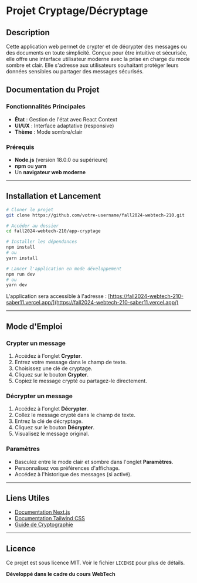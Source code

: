 # Projet Cryptage/Décryptage


## Description
Cette application web permet de crypter et de décrypter des messages ou des documents en toute simplicité. Conçue pour être intuitive et sécurisée, elle offre une interface utilisateur moderne avec la prise en charge du mode sombre et clair. Elle s'adresse aux utilisateurs souhaitant protéger leurs données sensibles ou partager des messages sécurisés.


## Documentation du Projet

### Fonctionnalités Principales
- **État** : Gestion de l'état avec React Context
- **UI/UX** : Interface adaptative (responsive)
- **Thème** : Mode sombre/clair

### Prérequis
- **Node.js** (version 18.0.0 ou supérieure)
- **npm** ou **yarn**
- Un **navigateur web moderne**

---

## Installation et Lancement

```bash
# Cloner le projet
git clone https://github.com/votre-username/fall2024-webtech-210.git

# Accéder au dossier
cd fall2024-webtech-210/app-cryptage

# Installer les dépendances
npm install
# ou
yarn install

# Lancer l'application en mode développement
npm run dev
# ou
yarn dev
```
L'application sera accessible à l'adresse : [https://fall2024-webtech-210-saber11.vercel.app/](https://fall2024-webtech-210-saber11.vercel.app/)

---

## Mode d'Emploi

### Crypter un message
1. Accédez à l'onglet **Crypter**.
2. Entrez votre message dans le champ de texte.
3. Choisissez une clé de cryptage.
4. Cliquez sur le bouton **Crypter**.
5. Copiez le message crypté ou partagez-le directement.

### Décrypter un message
1. Accédez à l'onglet **Décrypter**.
2. Collez le message crypté dans le champ de texte.
3. Entrez la clé de décryptage.
4. Cliquez sur le bouton **Décrypter**.
5. Visualisez le message original.

### Paramètres
- Basculez entre le mode clair et sombre dans l'onglet **Paramètres**.
- Personnalisez vos préférences d'affichage.
- Accédez à l'historique des messages (si activé).

---

## Liens Utiles
- [Documentation Next.js](https://nextjs.org/docs)
- [Documentation Tailwind CSS](https://tailwindcss.com/docs)
- [Guide de Cryptographie](https://cpge-paradise.com/TIPE/HamzaAzzouzi/PPTAzzouzi.pdf)


---

## Licence
Ce projet est sous licence MIT. Voir le fichier `LICENSE` pour plus de détails.

**Développé dans le cadre du cours WebTech**


